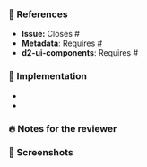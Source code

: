 ### :pushpin: References

* **Issue:** Closes #
* **Metadata**: Requires #
* **d2-ui-components**: Requires #

### :memo: Implementation

-
- 

### :fire: Notes for the reviewer

### :art: Screenshots
